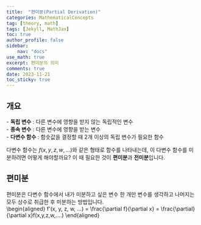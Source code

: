 ```yaml
---
title:  "편미분(Partial Derivation)"
categories: MathematicalConcepts
tag: [theory, math]
tags: [Jekyll, MathJax]
toc: true
author_profile: false
sidebar:
    nav: "docs"
use_math: true
excerpt: 편미분의 의미
comments: true
date: 2023-11-21
toc_sticky: true
---
```

## 개요
\- **독립 변수** : 다른 변수에 영향을 받지 않는 독립적인 변수   
\- **종속 변수** : 다른 변수에 영향을 받는 변수   
\- **다변수 함수** : 함숫값을 결정할 때 2개 이상의 독립 변수가 필요한 함수   

다변수 함수는 $f(x, y, z, w, ...)$와 같은 형태로 함수를 나타내는데, 이 다변수 함수를 미분하려면 어떻게 해야할까요? 이 때 필요한 것이 **편미분**과 **전미분**입니다. 

## 편미분
편미분은 다변수 함수에서 내가 미분하고 싶은 변수 한 개만 변수를 생각하고 나머지는 모두 상수로 취급한 후 미분하는 방법입니다.   
\begin{aligned}
f'(x, y, z, w, ...) = \frac{\partial f}{\partial x} = \frac{\partial}{\partial x}f(x,y,z,w,....) 
\end{aligned}

